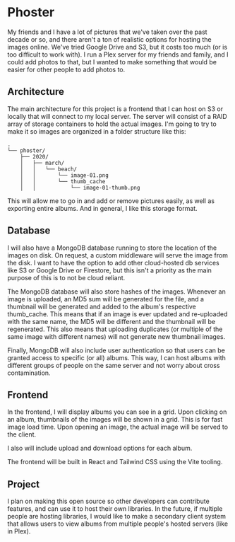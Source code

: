 # Phoster

My friends and I have a lot of pictures that we've taken over the past decade or so, and there aren't a ton of realistic options for hosting the images online. We've tried Google Drive and S3, but it costs too much (or is too difficult to work with). I run a Plex server for my friends and family, and I could add photos to that, but I wanted to make something that would be easier for other people to add photos to.

## Architecture

The main architecture for this project is a frontend that I can host on S3 or locally that will connect to my local server. The server will consist of a RAID array of storage containers to hold the actual images. I'm going to try to make it so images are organized in a folder structure like this:

```text
.
└── phoster/
    ├── 2020/
    │   ├── march/
    │   │   └── beach/
    │   │       └── image-01.png
    │   │       └── thumb_cache
    │   │           └── image-01-thumb.png
```

This will allow me to go in and add or remove pictures easily, as well as exporting entire albums. And in general, I like this storage format.

## Database

I will also have a MongoDB database running to store the location of the images on disk. On request, a custom middleware will serve the image from the disk. I want to have the option to add other cloud-hosted db services like S3 or Google Drive or Firestore, but this isn't a priority as the main purpose of this is to not be cloud reliant.

The MongoDB database will also store hashes of the images. Whenever an image is uploaded, an MD5 sum will be generated for the file, and a thumbnail will be generated and added to the album's respective thumb_cache. This means that if an image is ever updated and re-uploaded with the same name, the MD5 will be different and the thumbnail will be regenerated. This also means that uploading duplicates (or multiple of the same image with different names) will not generate new thumbnail images.

Finally, MongoDB will also include user authentication so that users can be granted access to specific (or all) albums. This way, I can host albums with different groups of people on the same server and not worry about cross contamination.

## Frontend

In the frontend, I will display albums you can see in a grid. Upon clicking on an album, thumbnails of the images will be shown in a grid. This is for fast image load time. Upon opening an image, the actual image will be served to the client.

I also will include upload and download options for each album.

The frontend will be built in React and Tailwind CSS using the Vite tooling.

## Project

I plan on making this open source so other developers can contribute features, and can use it to host their own libraries. In the future, if multiple people are hosting libraries, I would like to make a secondary client system that allows users to view albums from multiple people's hosted servers (like in Plex).
